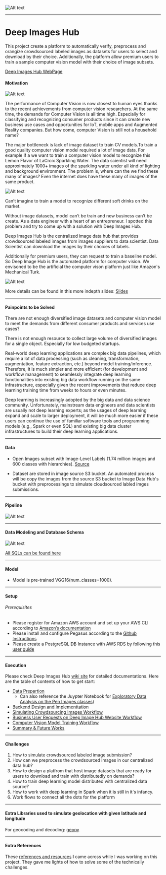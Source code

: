 
![Alt text](README_images/Deep_image_hub_logo_new.png?raw=true "Optional Title")


-----------------


# Deep Images Hub

This project create a platform to automatically verify, preprocess and orangize crowdsourced labeled images as datasets for users to select and download by their choice. Additionally, the platform allow premium users to train a sample computer vision model with their choice of image subsets. 


[Deep Images Hub WebPage](http://www.deepimagehub.space)




#### Motivation

![Alt text](README_images/Motivation_2.png?raw=true "Motivation")

The performance of Computer Vision is now closest to human eyes thanks to the recent achievements from computer vision researchers. At the same time, the demands for Computer Vision is all time high. Especially for classifying and recognizing consumer products since it can create new business use cases and opportunities for IoT, mobile apps and Augmented Reality companies. But how come, computer Vision is still not a household name? 

The major bottleneck is lack of image dataset to train CV models.To train a good quality computer vision model required a lot of image data. For example if a we want to train a computer vision model to recognize this Lemon Flavor of LaCroix Sparkling Water. The data scientist will need approximately 1000+ images of the sparkling water under all kind of lighting and background environment. The problem is, where can the we find these many of images? Even the internet does have these many of images of the same product.


![Alt text](README_images/problem_statement.png?raw=true "Problem Statement")


Can’t imagine to train a model to recognize different soft drinks on the market. 

Without image datasets, model can’t be train and new business can’t be create. As a data engineer with a heart of an entrepreneur. I spotted this problem and try to come up with a solution with Deep Images Hub. 

Deep Images Hub is the centralized image data hub that provides crowdsourced labeled images from images suppliers to data scientist. Data Scientist can download the images by their choices of labels. 

Additionally for premium users, they can request to train a baseline model. So Deep Image Hub is the automated platform for computer vision. We envisoned to be the artificial the computer vison platform just like Amazon's Mechanical Turk.

![Alt text](README_images/Simple%20Platform%20Blueprint.png?raw=true "Motivation")


More details can be found in this more indepth slides:
[Slides](https://docs.google.com/presentation/d/17XCa3oY8J-khs3DmT14Esi0rPLR4x-ynFPMEQ80cagw/edit#slide=id.g36132c4481_0_39)

<hr/>

#### Painpoints to be Solved

There are not enough diversified image datasets and computer vision model to meet the demands from different consumer products and services use cases?

There is not enough resource to collect large volume of diversified images for a single object. Especially for low budgeted startups.

Real-world deep learning applications are complex big data pipelines, which require a lot of data processing (such as cleaning, transformation, augmentation, feature extraction, etc.) beyond model training/inference. Therefore, it is much simpler and more efficient (for development and workflow management) to seamlessly integrate deep learning functionalities into existing big data workflow running on the same infrastructure, especially given the recent improvements that reduce deep learning training time from weeks to hours or even minutes.

Deep learning is increasingly adopted by the big data and data science community. Unfortunately, mainstream data engineers and data scientists are usually not deep learning experts; as the usages of deep learning expand and scale to larger deployment, it will be much more easier if these users can continue the use of familiar software tools and programming models (e.g., Spark or even SQL) and existing big data cluster infrastructures to build their deep learning applications.

<hr/>

#### Data

* Open Images subset with Image-Level Labels (1.74 million images and 600 classes with hierarchies). [Source](https://storage.googleapis.com/openimages/web/factsfigures.html)

* Dataset are stored in image source S3 bucket. An automated process will be copy the images from the source S3 bucket to Image Data Hub's bucket with preprocessings to simulate cloudsourced labled imges submissions. 

<hr/>

#### Pipeline

![Alt text](README_images/Pipeline.png?raw=true "For Future Distributed Ready Training Pipeline")


<hr/>

#### Data Modeling and Database Schema

![Alt text](README_images/Database%20Schema.png?raw=true "Databae Schema")

 [All SQLs can be found here](/src/sql)

<hr/>

#### Model

* Model is pre-trained VGG16(num_classes=1000).

<hr/>



#### Setup

###### Prerequisites 
 * Please register for Amazon AWS account and set up your AWS CLI according to [Amazon’s documentation](https://docs.aws.amazon.com/cli/latest/userguide/cli-chap-getting-started.html) 
 * Please install and configure Pegasus according to the [Github Instructions](https://github.com/InsightDataScience/pegasus)
 * Please create a PostgreSQL DB Instance with AWS RDS by following this [user guide](https://docs.aws.amazon.com/AmazonRDS/latest/UserGuide/CHAP_GettingStarted.CreatingConnecting.PostgreSQL.html)



<hr/>

#### Execution

Please check Deep Images Hub [wiki site](../../wiki) for detailed
documentations. Here are the table of contents of how to get start:

* [Data Prepartion](../../wiki/1.-Data-Preparation) 
  * Can also reference the Juypter Notebook for [Exploratory Data Analysis on the Pen Images classes](https://github.com/heng2j/Deep_Images_Hub/blob/master/src/noteBooks/Exploratory%20Data%20Analysis%20on%20Open%20Images%20Classes.ipynb))
* [Backend Design and Implementtation](../../wiki/2.-Design-and-Planing)
* [Simulating Crowdsourcing Images Workflow](../../wiki/3.-Image-Suppliers-Implementation)
* [Business User Requests on Deep Image Hub Website Workflow](../../wiki/4.-Business-Users-Requests-Implementation)
* [Computer Vision Model Training Workflow](../../wiki/5.-Premium-Business-Users-Requests-Implementation)
* [Summary & Future Works](../../wiki/6.-Results-and-Future-Works)



<hr/>

#### Challenges

1. How to simulate crowdsourced labeled image submission?
2. How can we preprocess the crowdsourced images in our centralized data hub?
3. How to design a platfrom that host image datasets that are ready for users to download and train with distributedly on demands?
4. How to train deep learning model distributed with centralized data source?
5. How to work with deep learning in Spark when it is still in it's infancy.
6. Work flows to connect all the dots for the platform


<hr/>

#### Extra Libraries used to simulate geolocation with given latitude and longitude
For geocoding and decoding:
[geopy](https://pypi.org/project/geopy/)



<hr/>

#### Extra References

These [references and resources](../../wiki/7.-References-&-Resources) I came across while I was working on this project. They gave me lights of how to solve some of the technically challenges.
